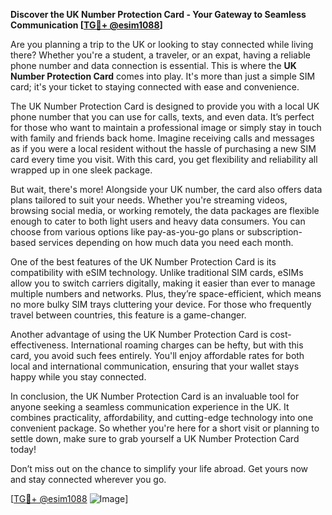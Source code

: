 **Discover the UK Number Protection Card - Your Gateway to Seamless Communication [[TG💪+ @esim1088](https://t.me/s/esim1088)]**

Are you planning a trip to the UK or looking to stay connected while living there? Whether you're a student, a traveler, or an expat, having a reliable phone number and data connection is essential. This is where the **UK Number Protection Card** comes into play. It's more than just a simple SIM card; it's your ticket to staying connected with ease and convenience.

The UK Number Protection Card is designed to provide you with a local UK phone number that you can use for calls, texts, and even data. It’s perfect for those who want to maintain a professional image or simply stay in touch with family and friends back home. Imagine receiving calls and messages as if you were a local resident without the hassle of purchasing a new SIM card every time you visit. With this card, you get flexibility and reliability all wrapped up in one sleek package.

But wait, there's more! Alongside your UK number, the card also offers data plans tailored to suit your needs. Whether you're streaming videos, browsing social media, or working remotely, the data packages are flexible enough to cater to both light users and heavy data consumers. You can choose from various options like pay-as-you-go plans or subscription-based services depending on how much data you need each month. 

One of the best features of the UK Number Protection Card is its compatibility with eSIM technology. Unlike traditional SIM cards, eSIMs allow you to switch carriers digitally, making it easier than ever to manage multiple numbers and networks. Plus, they’re space-efficient, which means no more bulky SIM trays cluttering your device. For those who frequently travel between countries, this feature is a game-changer.

Another advantage of using the UK Number Protection Card is cost-effectiveness. International roaming charges can be hefty, but with this card, you avoid such fees entirely. You'll enjoy affordable rates for both local and international communication, ensuring that your wallet stays happy while you stay connected.

In conclusion, the UK Number Protection Card is an invaluable tool for anyone seeking a seamless communication experience in the UK. It combines practicality, affordability, and cutting-edge technology into one convenient package. So whether you're here for a short visit or planning to settle down, make sure to grab yourself a UK Number Protection Card today!

Don’t miss out on the chance to simplify your life abroad. Get yours now and stay connected wherever you go. 

[[TG💪+ @esim1088](https://t.me/s/esim1088) ![Image](https://i.postimg.cc/Y0z9fWf4/image.png)]